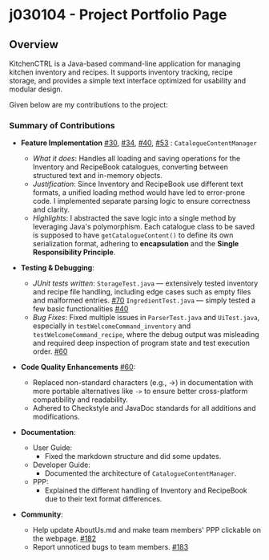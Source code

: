 # j030104 - Project Portfolio Page

## Overview

KitchenCTRL is a Java-based command-line application for managing kitchen inventory and recipes.
It supports inventory tracking, recipe storage, and provides a simple text interface optimized for 
usability and modular design.

Given below are my contributions to the project:

### Summary of Contributions

* **Feature Implementation** [\#30](https://github.com/AY2425S2-CS2113-T13-1/tp/pull/30), [\#34](https://github.com/AY2425S2-CS2113-T13-1/tp/pull/34), [\#40](https://github.com/AY2425S2-CS2113-T13-1/tp/pull/40), [\#53](https://github.com/AY2425S2-CS2113-T13-1/tp/pull/53) : `CatalogueContentManager`
    * *What it does*: Handles all loading and saving operations for the Inventory and RecipeBook catalogues, converting between structured text and in-memory objects. 
    * *Justification*: Since Inventory and RecipeBook use different text formats, a unified loading method would have led to error-prone code. I implemented separate parsing logic to ensure correctness and clarity.
    * *Highlights*: I abstracted the save logic into a single method by leveraging Java's polymorphism. Each catalogue class to be saved is supposed to have `getCatalogueContent()` to define its own serialization format, adhering to **encapsulation** and the **Single Responsibility Principle**.

* **Testing & Debugging**: 
    * *JUnit tests written*: `StorageTest.java` — extensively tested inventory and recipe file handling, including edge cases such as empty files and malformed entries. [\#70](https://github.com/AY2425S2-CS2113-T13-1/tp/pull/70) `IngredientTest.java` — simply tested a few basic functionalities [\#40](https://github.com/AY2425S2-CS2113-T13-1/tp/pull/44) 
    * *Bug Fixes*: Fixed multiple issues in `ParserTest.java` and `UiTest.java`, especially in `testWelcomeCommand_inventory` and `testWelcomeCommand_recipe`, where the debug output was misleading and required deep inspection of program state and test execution order. [\#60](https://github.com/AY2425S2-CS2113-T13-1/tp/pull/60)

* **Code Quality Enhancements** [\#60](https://github.com/AY2425S2-CS2113-T13-1/tp/pull/60):
    * Replaced non-standard characters (e.g., →) in documentation with more portable alternatives like `->` to ensure better cross-platform compatibility and readability. 
    * Adhered to Checkstyle and JavaDoc standards for all additions and modifications.

<div style="page-break-after: always;"></div>

* **Documentation**:
    * User Guide:
        * Fixed the markdown structure and did some updates.
    * Developer Guide:
        * Documented the architecture of `CatalogueContentManager`.
    * PPP:
        * Explained the different handling of Inventory and RecipeBook due to their text format differences.

* **Community**:
    * Help update AboutUs.md and make team members' PPP clickable on the webpage. [\#182](https://github.com/AY2425S2-CS2113-T13-1/tp/pull/182)
    * Report unnoticed bugs to team members. [\#183](https://github.com/AY2425S2-CS2113-T13-1/tp/pull/183)

